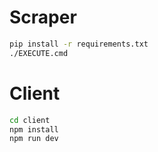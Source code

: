 # Scraper
```bash
pip install -r requirements.txt
./EXECUTE.cmd 
```

# Client
```bash
cd client
npm install
npm run dev
```